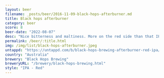 ```yaml
---
layout: beer
filename: _posts/beer/2016-11-09-black-hops-afterburner.md
title: Black hops afterburner
category: beer
score: 8
beer-date: "2022-08-07"
desc: "Nice bitterness and maltiness. More on the red side than that IPA but I do like a red beer"
permalink: /beer/:title.html
img: /img/list/black-hops-afterburner.jpeg
untappd: "https://untappd.com/b/black-hops-brewing-afterburner-red-ipa/4576962"
country: "Australia"
brewery: "Black Hops Brewing"
breweryURL: "/brewery/black-hops-brewing.html"
style: "IPA - Red"
---
```

